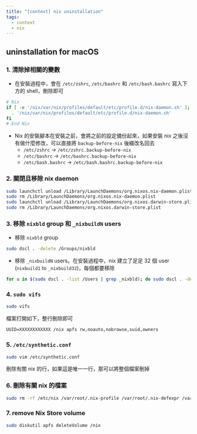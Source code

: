 ```yaml
---
title: "[context] nix uninstallation"
tags:
  - context
  - nix
---
```


## uninstallation for macOS

### 1. 清除掉相關的變數

- 在安裝過程中，會在 `/etc/zshrc`, `/etc/bashrc` 和 `/etc/bash.bashrc` 寫入下方的 shell，刪除即可

```bash
# Nix
if [ -e '/nix/var/nix/profiles/default/etc/profile.d/nix-daemon.sh' ]; then
  . '/nix/var/nix/profiles/default/etc/profile.d/nix-daemon.sh'
fi
# End Nix
```

- Nix 的安裝腳本在安裝之前，會將之前的設定備份起來，如果安裝 nix 之後沒有做什麼修改，可以直接將 `backup-before-nix` 後綴改名回去
  - `/etc/zshrc` -> `/etc/zshrc.backup-before-nix`
  - `/etc/bashrc` -> `/etc/bashrc.backup-before-nix`
  - `/etc/bash.bashrc` -> `/etc/bash.bashrc.backup-before-nix`

### 2. 關閉且移除 nix daemon

```bash
sudo launchctl unload /Library/LaunchDaemons/org.nixos.nix-daemon.plist
sudo rm /Library/LaunchDaemons/org.nixos.nix-daemon.plist
sudo launchctl unload /Library/LaunchDaemons/org.nixos.darwin-store.plist
sudo rm /Library/LaunchDaemons/org.nixos.darwin-store.plist
```

### 3. 移除 `nixbld` group 和 `_nixbuildN` users

- 移除 `nixbld` group

```bash
sudo dscl . -delete /Groups/nixbld
```

- 移除 `_nixbuildN` users。在安裝過程中，nix 建立了足足 32 個 user (`nixbuild1` to `_nixbuild32`)，每個都要移除

```bash
for u in $(sudo dscl . -list /Users | grep _nixbld); do sudo dscl . -delete /Users/$u; done
```

### 4. `sudo vifs`

```bash
sudo vifs
```

檔案打開如下，整行刪除即可

```txt
UUID=XXXXXXXXXXXX /nix apfs rw,noauto,nobrowse,suid,owners
```

### 5. `/etc/synthetic.conf`

```bash
sudo vim /etc/synthetic.conf
```

刪除有關 nix 的行，如果這是唯一一行，那可以將整個檔案刪掉

### 6. 刪除有關 nix 的檔案

```bash
sudo rm -rf /etc/nix /var/root/.nix-profile /var/root/.nix-defexpr /var/root/.nix-channels ~/.nix-profile ~/.nix-defexpr ~/.nix-channels
```

### 7. remove Nix Store volume

```bash
sudo diskutil apfs deleteVolume /nix
```

